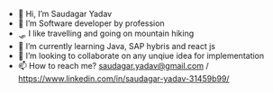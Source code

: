- 👋 Hi, I’m Saudagar Yadav
- 👀 I’m Software developer by profession
- 🛷 I like travelling and going on mountain hiking
- 🌱 I’m currently learning Java, SAP hybris and react js
- 💞️ I’m looking to collaborate on any unqiue idea for implementation 
- 📫 How to reach me? saudagar.yadav@gmail.com / https://www.linkedin.com/in/saudagar-yadav-31459b99/

<!---
SaudagarYadav/SaudagarYadav is a ✨ special ✨ repository because its `README.md` (this file) appears on your GitHub profile.
You can click the Preview link to take a look at your changes.
--->
